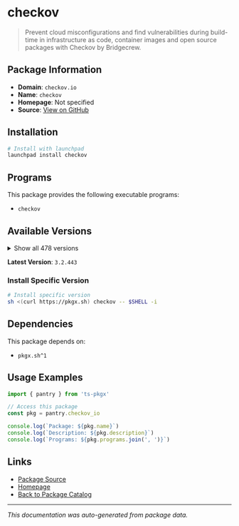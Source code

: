 # checkov

> Prevent cloud misconfigurations and find vulnerabilities during build-time in infrastructure as code, container images and open source packages with Checkov by Bridgecrew.

## Package Information

- **Domain**: `checkov.io`
- **Name**: `checkov`
- **Homepage**: Not specified
- **Source**: [View on GitHub](https://github.com/pkgxdev/pantry/tree/main/projects/checkov.io/package.yml)

## Installation

```bash
# Install with launchpad
launchpad install checkov
```

## Programs

This package provides the following executable programs:

- `checkov`

## Available Versions

<details>
<summary>Show all 478 versions</summary>

- `3.2.443`, `3.2.442`, `3.2.441`, `3.2.440`, `3.2.439`
- `3.2.438`, `3.2.437`, `3.2.436`, `3.2.435`, `3.2.434`
- `3.2.433`, `3.2.432`, `3.2.431`, `3.2.430`, `3.2.429`
- `3.2.428`, `3.2.427`, `3.2.426`, `3.2.425`, `3.2.424`
- `3.2.423`, `3.2.422`, `3.2.421`, `3.2.420`, `3.2.419`
- `3.2.418`, `3.2.417`, `3.2.416`, `3.2.415`, `3.2.414`
- `3.2.413`, `3.2.412`, `3.2.411`, `3.2.410`, `3.2.409`
- `3.2.408`, `3.2.407`, `3.2.406`, `3.2.405`, `3.2.404`
- `3.2.403`, `3.2.402`, `3.2.401`, `3.2.400`, `3.2.399`
- `3.2.398`, `3.2.397`, `3.2.396`, `3.2.395`, `3.2.394`
- `3.2.393`, `3.2.392`, `3.2.391`, `3.2.390`, `3.2.389`
- `3.2.388`, `3.2.387`, `3.2.386`, `3.2.385`, `3.2.384`
- `3.2.383`, `3.2.382`, `3.2.381`, `3.2.380`, `3.2.379`
- `3.2.378`, `3.2.377`, `3.2.376`, `3.2.374`, `3.2.373`
- `3.2.372`, `3.2.370`, `3.2.369`, `3.2.368`, `3.2.367`
- `3.2.366`, `3.2.365`, `3.2.364`, `3.2.363`, `3.2.362`
- `3.2.361`, `3.2.360`, `3.2.359`, `3.2.358`, `3.2.357`
- `3.2.356`, `3.2.355`, `3.2.354`, `3.2.353`, `3.2.352`
- `3.2.351`, `3.2.350`, `3.2.349`, `3.2.348`, `3.2.347`
- `3.2.346`, `3.2.345`, `3.2.344`, `3.2.343`, `3.2.342`
- `3.2.341`, `3.2.340`, `3.2.339`, `3.2.337`, `3.2.336`
- `3.2.335`, `3.2.334`, `3.2.333`, `3.2.332`, `3.2.331`
- `3.2.330`, `3.2.329`, `3.2.328`, `3.2.327`, `3.2.326`
- `3.2.325`, `3.2.324`, `3.2.322`, `3.2.321`, `3.2.320`
- `3.2.319`, `3.2.318`, `3.2.317`, `3.2.316`, `3.2.315`
- `3.2.314`, `3.2.313`, `3.2.312`, `3.2.311`, `3.2.310`
- `3.2.309`, `3.2.308`, `3.2.307`, `3.2.306`, `3.2.305`
- `3.2.304`, `3.2.303`, `3.2.302`, `3.2.301`, `3.2.300`
- `3.2.299`, `3.2.298`, `3.2.297`, `3.2.296`, `3.2.295`
- `3.2.294`, `3.2.293`, `3.2.292`, `3.2.291`, `3.2.290`
- `3.2.289`, `3.2.288`, `3.2.287`, `3.2.286`, `3.2.285`
- `3.2.284`, `3.2.283`, `3.2.282`, `3.2.281`, `3.2.280`
- `3.2.279`, `3.2.278`, `3.2.277`, `3.2.276`, `3.2.275`
- `3.2.274`, `3.2.273`, `3.2.272`, `3.2.271`, `3.2.270`
- `3.2.269`, `3.2.268`, `3.2.267`, `3.2.266`, `3.2.265`
- `3.2.264`, `3.2.263`, `3.2.262`, `3.2.261`, `3.2.260`
- `3.2.259`, `3.2.258`, `3.2.257`, `3.2.256`, `3.2.255`
- `3.2.254`, `3.2.253`, `3.2.252`, `3.2.251`, `3.2.250`
- `3.2.249`, `3.2.248`, `3.2.247`, `3.2.246`, `3.2.245`
- `3.2.244`, `3.2.243`, `3.2.242`, `3.2.241`, `3.2.240`
- `3.2.239`, `3.2.238`, `3.2.237`, `3.2.236`, `3.2.235`
- `3.2.234`, `3.2.233`, `3.2.232`, `3.2.231`, `3.2.230`
- `3.2.229`, `3.2.228`, `3.2.227`, `3.2.226`, `3.2.225`
- `3.2.224`, `3.2.223`, `3.2.222`, `3.2.221`, `3.2.220`
- `3.2.219`, `3.2.218`, `3.2.217`, `3.2.216`, `3.2.215`
- `3.2.214`, `3.2.213`, `3.2.212`, `3.2.211`, `3.2.210`
- `3.2.209`, `3.2.208`, `3.2.207`, `3.2.206`, `3.2.205`
- `3.2.204`, `3.2.203`, `3.2.202`, `3.2.201`, `3.2.200`
- `3.2.199`, `3.2.198`, `3.2.197`, `3.2.196`, `3.2.195`
- `3.2.194`, `3.2.193`, `3.2.192`, `3.2.191`, `3.2.190`
- `3.2.189`, `3.2.188`, `3.2.187`, `3.2.186`, `3.2.185`
- `3.2.184`, `3.2.183`, `3.2.182`, `3.2.181`, `3.2.180`
- `3.2.179`, `3.2.178`, `3.2.177`, `3.2.176`, `3.2.175`
- `3.2.174`, `3.2.173`, `3.2.172`, `3.2.171`, `3.2.170`
- `3.2.169`, `3.2.168`, `3.2.167`, `3.2.166`, `3.2.165`
- `3.2.164`, `3.2.163`, `3.2.162`, `3.2.161`, `3.2.160`
- `3.2.159`, `3.2.158`, `3.2.157`, `3.2.156`, `3.2.155`
- `3.2.154`, `3.2.153`, `3.2.152`, `3.2.151`, `3.2.150`
- `3.2.149`, `3.2.148`, `3.2.147`, `3.2.146`, `3.2.145`
- `3.2.144`, `3.2.143`, `3.2.141`, `3.2.140`, `3.2.139`
- `3.2.138`, `3.2.137`, `3.2.136`, `3.2.135`, `3.2.134`
- `3.2.133`, `3.2.132`, `3.2.131`, `3.2.130`, `3.2.129`
- `3.2.128`, `3.2.127`, `3.2.126`, `3.2.125`, `3.2.124`
- `3.2.123`, `3.2.122`, `3.2.120`, `3.2.116`, `3.2.115`
- `3.2.114`, `3.2.113`, `3.2.112`, `3.2.111`, `3.2.110`
- `3.2.109`, `3.2.108`, `3.2.107`, `3.2.106`, `3.2.105`
- `3.2.104`, `3.2.103`, `3.2.102`, `3.2.101`, `3.2.100`
- `3.2.99`, `3.2.98`, `3.2.97`, `3.2.96`, `3.2.95`
- `3.2.94`, `3.2.93`, `3.2.92`, `3.2.91`, `3.2.90`
- `3.2.89`, `3.2.88`, `3.2.87`, `3.2.86`, `3.2.85`
- `3.2.84`, `3.2.83`, `3.2.82`, `3.2.81`, `3.2.80`
- `3.2.79`, `3.2.78`, `3.2.77`, `3.2.76`, `3.2.75`
- `3.2.74`, `3.2.73`, `3.2.72`, `3.2.71`, `3.2.70`
- `3.2.69`, `3.2.68`, `3.2.67`, `3.2.66`, `3.2.65`
- `3.2.64`, `3.2.63`, `3.2.62`, `3.2.61`, `3.2.60`
- `3.2.59`, `3.2.58`, `3.2.57`, `3.2.56`, `3.2.55`
- `3.2.54`, `3.2.53`, `3.2.52`, `3.2.51`, `3.2.50`
- `3.2.49`, `3.2.48`, `3.2.47`, `3.2.46`, `3.2.45`
- `3.2.44`, `3.2.43`, `3.2.42`, `3.2.41`, `3.2.40`
- `3.2.39`, `3.2.38`, `3.2.37`, `3.2.36`, `3.2.35`
- `3.2.34`, `3.2.33`, `3.2.32`, `3.2.31`, `3.2.30`
- `3.2.29`, `3.2.28`, `3.2.27`, `3.2.26`, `3.2.25`
- `3.2.24`, `3.2.23`, `3.2.22`, `3.2.21`, `3.2.20`
- `3.2.19`, `3.2.18`, `3.2.17`, `3.2.16`, `3.2.15`
- `3.2.14`, `3.2.13`, `3.2.12`, `3.2.11`, `3.2.10`
- `3.2.9`, `3.2.8`, `3.2.7`, `3.2.6`, `3.2.5`
- `3.2.4`, `3.2.3`, `3.2.2`, `3.2.1`, `3.2.0`
- `3.1.72`, `3.1.71`, `3.1.70`, `3.1.69`, `3.1.68`
- `3.1.67`, `3.1.66`, `3.1.65`, `3.1.64`, `3.1.63`
- `3.1.62`, `3.1.61`, `3.1.60`, `3.1.59`, `3.1.58`
- `3.1.57`, `3.1.56`, `3.1.55`, `3.1.54`, `3.1.53`
- `3.1.52`, `3.1.51`, `3.1.50`, `3.1.49`, `3.1.48`
- `3.1.47`, `3.1.46`, `3.1.45`, `3.1.44`, `3.1.43`
- `3.1.42`, `3.1.41`, `3.1.40`, `3.1.39`, `3.1.38`
- `3.1.37`, `3.1.36`, `3.1.35`, `3.1.34`, `3.1.33`
- `3.1.32`, `3.1.31`, `3.1.30`

</details>

**Latest Version**: `3.2.443`

### Install Specific Version

```bash
# Install specific version
sh <(curl https://pkgx.sh) checkov -- $SHELL -i
```

## Dependencies

This package depends on:

- `pkgx.sh^1`

## Usage Examples

```typescript
import { pantry } from 'ts-pkgx'

// Access this package
const pkg = pantry.checkov_io

console.log(`Package: ${pkg.name}`)
console.log(`Description: ${pkg.description}`)
console.log(`Programs: ${pkg.programs.join(', ')}`)
```

## Links

- [Package Source](https://github.com/pkgxdev/pantry/tree/main/projects/checkov.io/package.yml)
- [Homepage](#)
- [Back to Package Catalog](../package-catalog.md)

---

*This documentation was auto-generated from package data.*
